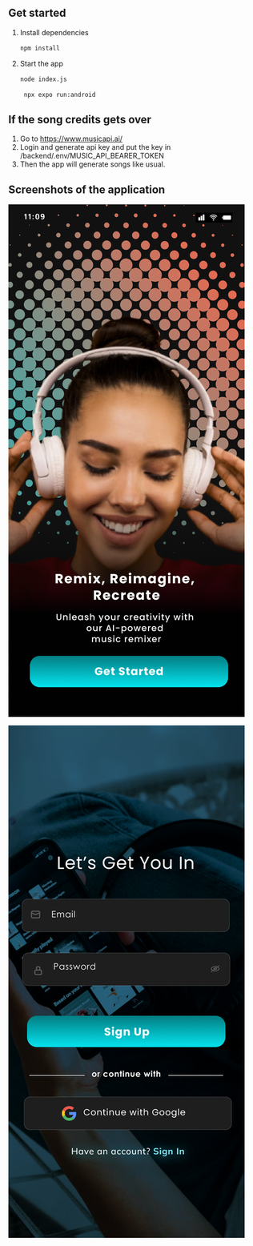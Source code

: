 ## Get started

1. Install dependencies

   ```bash
   npm install
   ```

2. Start the app

   ```bash
   node index.js
   ```

   ```bash
    npx expo run:android
   ```


## If the song credits gets over
1. Go to https://www.musicapi.ai/
2. Login and generate api key and put the key in /backend/.env/MUSIC_API_BEARER_TOKEN
3. Then the app will generate songs like usual.

## Screenshots of the application

![onBoarding Page](./assets/images/onboarding%20page.png)

![Sign-up Page](./assets/images/Sign%20up.png)